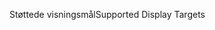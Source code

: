 <span data-ttu-id="022a0-101">Støttede visningsmål</span><span class="sxs-lookup"><span data-stu-id="022a0-101">Supported Display Targets</span></span>
